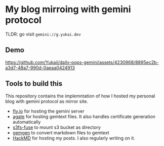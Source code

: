 # My blog mirroing with gemini protocol

TLDR: go visit `gemini://g.yukai.dev`

## Demo

https://github.com/Yukaii/daily-oops-gemini/assets/4230968/8895ec2b-a3d7-48a7-990d-0aeaa0424913

## Tools to build this

This repository contains the implemntation of how I hosted my personal blog with gemini protocol as mirror site.

* [fly.io](https://fly.io) for hosting the gemini server
* [agate](https://github.com/mbrubeck/agate/) for hosting gemtext files. It also handles certificate generation automatically
* [s3fs-fuse](https://github.com/s3fs-fuse/s3fs-fuse) to mount s3 bucket as directory
* [gemgen](https://sr.ht/~kota/gemgen/) to convert markdown files to gemtext
* [HackMD](https://hackmd.io) for hosting my posts. I also regularly writing on it.

